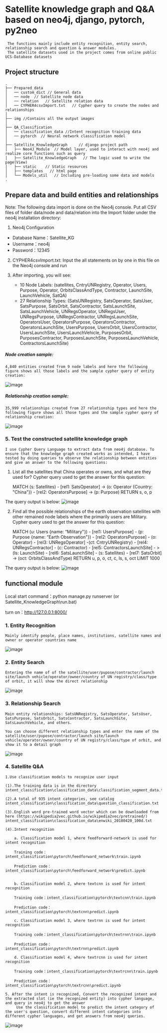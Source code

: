 # Satellite knowledge graph and Q&A based on neo4j, django, pytorch, py2neo
     The functions mainly include entity recognition, entity search, relationship search and question & answer modules.
     The satellite datasets used in the project comes from online public UCS-Database datasets
    

## Project structure
```
.
├── Prepared_data
│   ── custom_dict // General data
│   ── node  // Satellite node data
│   ── relation   // Satellite relation data
│   ── CYPHER4csvImport.txt   // Cypher query to create the nodes and relationships
│
├── img //Contains all the output images
│
├── QA_Classification
│   ── classification_data //Intent recognition training data
│   ── pytorch  // Neural network classification model
│       
├── Satellite_KnowledgeGraph     // django project path
│   ├── Neo4J_Module  // Model layer, used to interact with neo4j and realize core functions such as query
│   ├── Satellite_KnowledgeGraph   // The logic used to write the page(View)
│   ├── static    // Static resources
│   ├── templates   // html page
│   └── Models_util   // Including pre-loading some data and models
.
```

## Prepare data and build entities and relationships
Note: The following data import is done on the Neo4j console. Put all CSV files of folder data/node and data/relation into the Import folder under the neo4j installation directory:

1. Neo4j Configuration

- Database Name：Satellite_KG
- Username：neo4j
- Password：12345

2. CYPHER4csvImport.txt: Input the all statements on by one in this file on the Neo4j console and run

3. After importing, you will see:

    - 10 Node Labels: (satellites, CntryUNRegistry, Operator, Users, Purpose, Operator, OrbitsClassAndType, Contractor, LaunchSite, LaunchVehicle, SatQA)
    - 27 Relationship Types: (SatsUNRegistry, SatsOperator, SatsUser, SatsPurpose, SatsOrbit, SatsContractor, SatsLaunchSite, SatsLaunchVehicle, UNRegsOperator, UNRegsUser, UNRegsPurpose, UNRegsContractor, UNRegsLaunchSite, OperatorsUser, OperatorsPurpose, OperatorsContractor, OperatorsLaunchSite, UsersPurpose, UsersOrbit, UsersContractor, UsersLaunchSite, UsersLaunchVehicle, PurposesOrbit, PurposesContractor, PurposesLaunchSite, PurposesLaunchVehicle, ContractorsLaunchSite)


##### Node creation sample:
    4,840 entities created from 9 node labels and here the following figure shows all those labels and the sample cypher query of entity creation:
![image](https://raw.githubusercontent.com/tadiyoo/Chinese-Postman-Problem/master/img/node_labels.png)


##### Relationship creation sample:
    35,999 relationships created from 27 relationship types and here the following figure shows all those types and the sample cypher query of relationship creation:
![image](https://raw.githubusercontent.com/tadiyoo/Chinese-Postman-Problem/master/img/relationship.png)


### 5. Test the constructed satellite knowledge graph
    I use Cypher Query Language to extract data from neo4j database. To ensure that the knowledge graph created works as intended, I have tested by doing queries to observe the relationship between entities and give an answer to the following questions: 

1. List all the satellites that China operates or owns, and what are they used for?
    Cypher query used to get the answer for this question:

    MATCH (s: Satellites) - [rel1: SatsOperator] -> (o: Operator {Country: "China"}) - [rel2: OperatorsPurpose] -> (p: Purpose) RETURN s, o, p

The query output is below:
![image](https://raw.githubusercontent.com/tadiyoo/Chinese-Postman-Problem/master/img/KGQ1.png)

2. Find all the possible relationships of the earth observation satellites with other remained node labels where the primarily users are Military.
    Cypher query used to get the answer for this question:

    MATCH (u: Users {name: “Military"}) - [rel1: UsersPurpose] - (p: Purpose {name: “Earth Observation"}) - [rel2: OperatorsPurpose] - (o: Operator) - [rel3: UNRegsOperator] -(ct: CntryUNRegistry) - [rel4: UNRegsContractor] - (c: Contractor) - [rel5: ContractorsLaunchSite] - > (ls: LaunchSite) - [rel6: SatsLaunchSite] - (s: Satellites) - [rel7: SatsOrbit] -> (oct: OrbitsClassAndType) RETURN u, p, o, ct, c, ls, s, oct
    LIMIT 1000

The query output is below:
![image](https://raw.githubusercontent.com/tadiyoo/Chinese-Postman-Problem/master/img/KGQ2.png)


## functional module

Local start command：python manage.py runserver (or Satellite_KnowledgeGraph\run.bat)

turn on：http://127.0.0.1:8000/

### 1. Entity Recognition
    Mainly identify people, place names, institutions, satellite names and owner or operator countries name
![image](https://raw.githubusercontent.com/tadiyoo/Chinese-Postman-Problem/master/img/ner.png)

### 2. Entity Search
    Entering the name of of the satellite/user/pupose/contractor/launch site/launch vehicle/operator/owner/country of UN registry/class/type of orbit, it will show the direct relationship
![image](https://raw.githubusercontent.com/tadiyoo/Chinese-Postman-Problem/master/img/search_ner.png)

### 3. Relationship Search
    Main entity relationships: SatsUNRegistry, SatsOperator, SatsUser, SatsPurpose, SatsOrbit, SatsContractor, SatsLaunchSite, SatsLaunchVehicle, and others.

    You can choose different relationship types and enter the name of the satellite/user/pupose/contractor/launch site/launch vehicle/operator/owner/country of UN registry/class/type of orbit, and show it to a detail graph
![image](https://raw.githubusercontent.com/tadiyoo/Chinese-Postman-Problem/master/img/search_relation.png)

### 4. Satellite Q&A

    1.Use classification models to recognize user input
    
    (1).The training data is in the directory intent_classification\classification_data\classification_segment_data.txt
    
    (2).A total of 935 intent categories, see catalog intent_classification\classification_data\question_classification.txt

    (3).English word pre-trained word vector which can be downloaded from here (https://wikipedia2vec.github.io/wikipedia2vec/pretrained/)
    intent_classification\classification_data\enwiki_20180420_100d.txt
    
    (4).Intent recognition
    
        a. Classification model 1, where feedforward-network is used for intent recognition

        Training code：intent_classification\pytorch\feedforward_network\train.ipynb
        
        Prediction code：intent_classification\pytorch\feedforward_network\predict.ipynb
        

        b. Classification model 2, where textcnn is used for intent recognition

        Training code：intent_classification\pytorch\textcnn\train.ipynb
        
        Prediction code：intent_classification\pytorch\textcnn\predict.ipynb

        c. Classification model 3, where textrnn is used for intent recognition

        Training code：intent_classification\pytorch\textrnn\train.ipynb
        
        Prediction code：intent_classification\pytorch\textrnn\predict.ipynb

        d. Classification model 4, where textrcnn is used for intent recognition

        Training code：intent_classification\pytorch\textrcnn\train.ipynb
        
        Prediction code：intent_classification\pytorch\textrcnn\predict.ipynb
    
    5. After the intent is recognized, Convert the recognized intent and the extracted slot (ie the recognized entity) into cypher language, and query in neo4j to get the answer
         Use the classification model to predict the intent category of the user's question, convert different intent categories into different cypher languages, and get answers from neo4j queries.
![image](https://raw.githubusercontent.com/tadiyoo/Chinese-Postman-Problem/master/img/qa.png)
